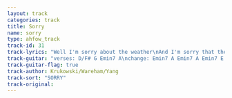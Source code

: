 ```yaml
---
layout: track
categories: track
title: Sorry
name: sorry
type: ahfow_track
track-id: 31
track-lyrics: "Well I'm sorry about the weather\nAnd I'm sorry that the drive was much too far\nSeems like everything is business\nAnd were sorry all the time\n\nBut when we're home (all alone)\nWhat is home (on your own)\nHome is home (all alone)\nWhere we love the weather\n\nAre you sorry that you love me\nAm I sorry that I love you too\nSeems it doesnt make a difference\nThat we're sorry all the time\n\nBut when we're home (all alone)\nWhat is home (on your own)\nHome is home (all alone)\nWhere we love the weather\n\nAll alone (what is home)\nOn my own (what is home)\nAll alone (on your own)\nAnd I love the weather"
track-guitar: "verses: D/F# G Emin7 A\nchange: Emin7 A Emin7 A Emin7 E D\n\n(provided by brad)"
track-guitar-flag: true
track-author: Krukowski/Wareham/Yang
track-sort: "SORRY"
track-original: 
---
```

